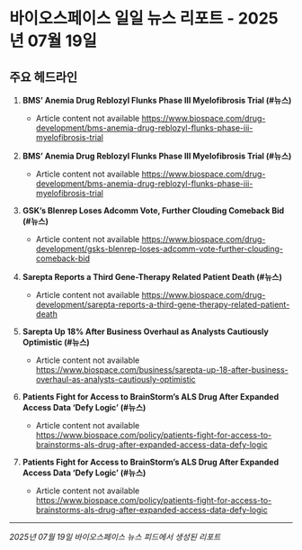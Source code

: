 # 바이오스페이스 일일 뉴스 리포트 - 2025년 07월 19일


## 주요 헤드라인

1. **BMS’ Anemia Drug Reblozyl Flunks Phase III Myelofibrosis Trial (#뉴스)**
   - Article content not available
   <https://www.biospace.com/drug-development/bms-anemia-drug-reblozyl-flunks-phase-iii-myelofibrosis-trial>

2. **BMS’ Anemia Drug Reblozyl Flunks Phase III Myelofibrosis Trial (#뉴스)**
   - Article content not available
   <https://www.biospace.com/drug-development/bms-anemia-drug-reblozyl-flunks-phase-iii-myelofibrosis-trial>

3. **GSK’s Blenrep Loses Adcomm Vote, Further Clouding Comeback Bid (#뉴스)**
   - Article content not available
   <https://www.biospace.com/drug-development/gsks-blenrep-loses-adcomm-vote-further-clouding-comeback-bid>

4. **Sarepta Reports a Third Gene-Therapy Related Patient Death (#뉴스)**
   - Article content not available
   <https://www.biospace.com/drug-development/sarepta-reports-a-third-gene-therapy-related-patient-death>

5. **Sarepta Up 18% After Business Overhaul as Analysts Cautiously Optimistic (#뉴스)**
   - Article content not available
   <https://www.biospace.com/business/sarepta-up-18-after-business-overhaul-as-analysts-cautiously-optimistic>

6. **Patients Fight for Access to BrainStorm’s ALS Drug After Expanded Access Data ‘Defy Logic’ (#뉴스)**
   - Article content not available
   <https://www.biospace.com/policy/patients-fight-for-access-to-brainstorms-als-drug-after-expanded-access-data-defy-logic>

7. **Patients Fight for Access to BrainStorm’s ALS Drug After Expanded Access Data ‘Defy Logic’ (#뉴스)**
   - Article content not available
   <https://www.biospace.com/policy/patients-fight-for-access-to-brainstorms-als-drug-after-expanded-access-data-defy-logic>


---
*2025년 07월 19일 바이오스페이스 뉴스 피드에서 생성된 리포트*